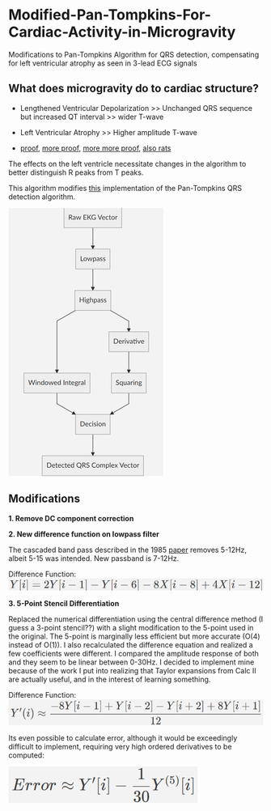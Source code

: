 # Modified-Pan-Tompkins-For-Cardiac-Activity-in-Microgravity
Modifications to Pan-Tompkins Algorithm for QRS detection, compensating for left ventricular atrophy as seen in 3-lead ECG signals 

## What does microgravity do to cardiac structure? 

- Lengthened Ventricular Depolarization >> Unchanged QRS sequence but increased QT interval >> wider T-wave

- Left Ventricular Atrophy >> Higher amplitude T-wave

- [proof](https://en.wikipedia.org/wiki/Cardiac_rhythm_problems_during_space_flight#cite_ref-Myerburg_et_al_1989_(1)_1-0), [more proof](http://www.cinc.org/2018/preprints/358_CinCFinalPDF.pdf), [more more proof](https://www.researchgate.net/publication/235387666_Microgravity_effects_on_ventricular_response_to_heart_rate_changes), [also rats](https://ieeexplore.ieee.org/document/8743889)

The effects on the left ventricle necessitate changes in the algorithm to better distinguish R peaks from T peaks.

This algorithm modifies [this](https://github.com/rafaelmmoreira/PanTompkinsQRS) implementation of the Pan-Tompkins QRS detection algorithm. 

![Flowchart](https://github.com/RishiKakade/Modified-Pan-Tompkins-For-Cardiac-Activity-in-Microgravity/blob/master/flowchart.PNG)

## Modifications

**1. Remove DC component correction**

**2. New difference function on lowpass filter**

The cascaded band pass described in the 1985 [paper](https://sci-hub.tw/10.1109/tbme.1985.325532) removes 5-12Hz, albeit 5-15 was intended. New passband is 7-12Hz.

Difference Function:
![Difference Equation 1](https://github.com/RishiKakade/Modified-Pan-Tompkins-For-Cardiac-Activity-in-Microgravity/blob/master/diff1.PNG)

**3. 5-Point Stencil Differentiation**

Replaced the numerical differentiation using the central difference method (I guess a 3-point stencil??) with a slight modification to the 5-point used in the original. The 5-point is marginally less efficient but more accurate (O(4) instead of O(1)). I also recalculated  the difference equation and realized a few coefficients were different. I compared the amplitude response of both and they seem to be linear between 0-30Hz. I decided to implement mine because of the work I put into realizing that Taylor expansions from Calc II are actually useful, and in the interest of learning something.

Difference Function:
![Difference Equation 1](https://github.com/RishiKakade/Modified-Pan-Tompkins-For-Cardiac-Activity-in-Microgravity/blob/master/diff2.PNG)

Its even possible to calculate error, although it would be exceedingly difficult to implement, requiring very high ordered derivatives to be computed:

![Error](https://github.com/RishiKakade/Modified-Pan-Tompkins-For-Cardiac-Activity-in-Microgravity/blob/master/error.PNG)
